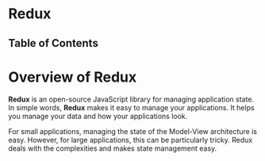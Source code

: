 # Redux

## Table of Contents

# Overview of Redux
__Redux__ is an open-source JavaScript library for managing application state. In simple words, __Redux__ makes it easy to manage your applications. It helps you manage your data and how your applications look.

For small applications, managing the state of the Model-View architecture is easy. However, for large applications, this can be particularly tricky. Redux deals with the complexities and makes state management easy.